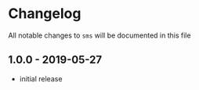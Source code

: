 # Changelog

All notable changes to `sms` will be documented in this file

## 1.0.0 - 2019-05-27

- initial release
